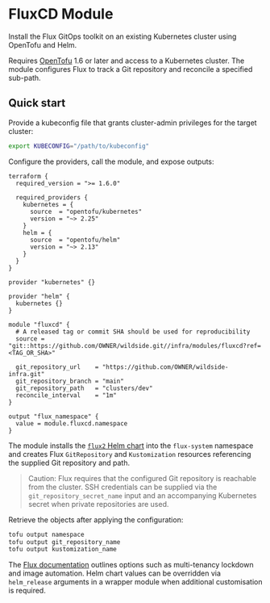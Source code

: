 # FluxCD Module

Install the Flux GitOps toolkit on an existing Kubernetes cluster using
OpenTofu and Helm.

Requires [OpenTofu](https://opentofu.org/docs/intro/install/) 1.6 or later and
access to a Kubernetes cluster. The module configures Flux to track a Git
repository and reconcile a specified sub-path.

## Quick start

Provide a kubeconfig file that grants cluster-admin privileges for the target
cluster:

```sh
export KUBECONFIG="/path/to/kubeconfig"
```

Configure the providers, call the module, and expose outputs:

```hcl
terraform {
  required_version = ">= 1.6.0"

  required_providers {
    kubernetes = {
      source  = "opentofu/kubernetes"
      version = "~> 2.25"
    }
    helm = {
      source  = "opentofu/helm"
      version = "~> 2.13"
    }
  }
}

provider "kubernetes" {}

provider "helm" {
  kubernetes {}
}

module "fluxcd" {
  # A released tag or commit SHA should be used for reproducibility
  source = "git::https://github.com/OWNER/wildside.git//infra/modules/fluxcd?ref=<TAG_OR_SHA>"

  git_repository_url    = "https://github.com/OWNER/wildside-infra.git"
  git_repository_branch = "main"
  git_repository_path   = "clusters/dev"
  reconcile_interval    = "1m"
}

output "flux_namespace" {
  value = module.fluxcd.namespace
}
```

The module installs the [`flux2` Helm chart](https://github.com/fluxcd-community/helm-charts)
into the `flux-system` namespace and creates Flux `GitRepository` and
`Kustomization` resources referencing the supplied Git repository and path.

> Caution: Flux requires that the configured Git repository is reachable from
> the cluster. SSH credentials can be supplied via the `git_repository_secret_name`
> input and an accompanying Kubernetes secret when private repositories are used.

Retrieve the objects after applying the configuration:

```sh
tofu output namespace
tofu output git_repository_name
tofu output kustomization_name
```

The [Flux documentation](https://fluxcd.io/docs/) outlines options such as
multi-tenancy lockdown and image automation. Helm chart values can be
overridden via `helm_release` arguments in a wrapper module when additional
customisation is required.
